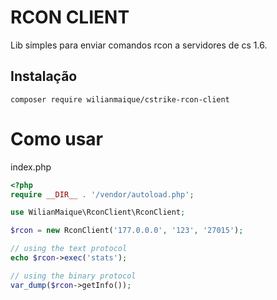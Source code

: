 # RCON CLIENT
Lib simples para enviar comandos rcon a servidores de cs 1.6.

## Instalação

```shell
composer require wilianmaique/cstrike-rcon-client
```

# Como usar

index.php
```PHP
<?php
require __DIR__ . '/vendor/autoload.php';

use WilianMaique\RconClient\RconClient;

$rcon = new RconClient('177.0.0.0', '123', '27015');

// using the text protocol
echo $rcon->exec('stats');

// using the binary protocol
var_dump($rcon->getInfo());
```